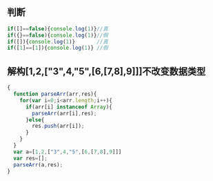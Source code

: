 ## 判断
``` js
if([]==false){console.log(1)}//真
if({}==false){console.log(1)}//假
if([]){console.log(1)}       //真
if([1]==[1]){console.log(1)} //假
```
 

## 解构[1,2,["3",4,"5",[6,[7,8],9]]]不改变数据类型
``` js
{
  function parseArr(arr,res){
    for(var i=0;i<arr.length;i++){
      if(arr[i] instanceof Array){
        parseArr(arr[i],res);
      }else{
        res.push(arr[i]);
      }
    }
  }
  var a=[1,2,["3",4,"5",[6,[7,8],9]]]
  var res=[];
  parseArr(a,res);
}
```



